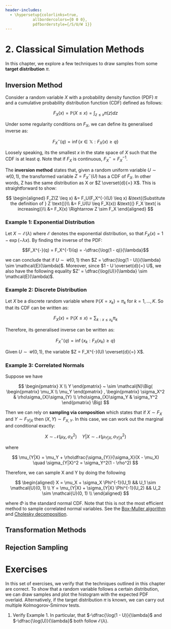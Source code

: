 ```yaml
---
header-includes:
  - \hypersetup{colorlinks=true,
            allbordercolors={0 0 0},
            pdfborderstyle={/S/U/W 1}}
---
```


# 2. Classical Simulation Methods

In this chapter, we explore a few techniques to draw samples from some **target distribution** $\pi$.

## Inversion Method

Consider a random variable $X$ with a probability density function (PDF) $\pi$ and a cumulative probability distribution function (CDF) defined as follows:

$$ F_X(x) = \mathbb{P}(X \leq x) = \int_{z \leq x} \pi(z) dz $$

Under some regularity conditions on $F_X$, we can define its generalised inverse as:

$$ F_X^{-}(q) = \inf \{ x \in \mathbb{X} : F_X(x) \geq q \}$$

Loosely speaking, its the smallest $x$ in the state space of $X$ such that the CDF is at least $q$. Note that if $F_X$ is continuous, $F_X^- = F_X^{-1}$.

The **inversion method** states that, given a random uniform variable $U \sim \mathcal{U}(0, 1)$, the transformed variable $Z = F_X^{-}(U)$ has a CDF of $F_X$. In other words, Z has the same distribution as X or $Z \overset{d}{=} X$. This is straightforward to show:

$$
\begin{aligned}
F_Z(Z \leq x)
&= F_U(F_X^{-}(U) \leq x) &\text{(Substitute the definition of } Z \text{)}\\
&= F_U(U \leq F_X(x)) &\text{(} F_X \text{ is increasing)}\\
&= F_X(x) \Rightarrow Z \sim F_X
\end{aligned}
$$

### Example 1: Exponential Distribution

Let $X \sim \mathcal{E}(\lambda)$ where $\mathcal{E}$ denotes the exponential distribution, so that $F_X(x) = 1 - \exp(-\lambda x)$. By finding the inverse of the PDF:

$$F_X^{-}(q) = F_X^{-1}(q) = -\dfrac{\log(1 - q)}{\lambda}$$

we can conclude that if $U \sim \mathcal{U}(0, 1)$ then $Z = \dfrac{\log(1 - U)}{\lambda} \sim \mathcal{E}(\lambda)$. Moreover, since $1 - U \overset{d}{=} U$, we also have the following equality $Z' = \dfrac{\log(U)}{\lambda} \sim \mathcal(E)(\lambda)$.

### Example 2: Discrete Distribution

Let $X$ be a discrete random variable where $\mathbb{P}(X = x_k) = \pi_k$ for $k = 1, \ldots , K$. So that its CDF can be written as:

$$F_X(x) = \mathbb{P}(X \leq x) = \sum_{k: x \leq x_k} \pi_k$$

Therefore, its generalised inverse can be written as:

$$F_X^{-}(q) = \inf \{ x_k : F_X(x_k) \geq q \}$$

Given $U \sim \mathcal{U}(0, 1)$, the variable $Z = F_X^{-}(U) \overset{d}{=} X$.

### Example 3: Correlated Normals

Suppose we have

$$ 
\begin{pmatrix} X \\ Y \end{pmatrix}
~ \sim \mathcal{N}\Big(
\begin{pmatrix} \mu_X \\ \mu_Y \end{pmatrix}
,
\begin{pmatrix} \sigma_X^2 & \rho\sigma_{X}\sigma_{Y} \\ \rho\sigma_{X}\sigma_Y & \sigma_Y^2 \end{pmatrix}
\Big)
$$

Then we can rely on **sampling via composition** which states that if $X \sim F_X$ and $Y \sim F_{Y | X}$ then $(X, Y) \sim F_{X, Y}$. In this case, we can work out the marginal and conditional exactly:

$$
X \sim \mathcal{N}(\mu_X, \sigma_X^2)
\quad
Y | X \sim \mathcal{N} (\mu_{Y|X}, \sigma_{Y|X}^2 )
$$

where

$$
\mu_{Y|X} = \mu_Y + \rho\dfrac{\sigma_{Y}}{\sigma_X}(X - \mu_X)
\quad
\sigma_{Y|X}^2 = \sigma_Y^2(1 - \rho^2) 
$$

Therefore, we can sample X and Y by doing the following

$$
\begin{aligned}
X = \mu_X + \sigma_X \Phi^{-1}(U_1) && U_1 \sim \mathcal{U}(0, 1) \\
Y = \mu_{Y|X} + \sigma_{Y|X} \Phi^{-1}(U_2) && U_2 \sim \mathcal{U}(0, 1) \\
\end{aligned}
$$

where $\Phi$ is the standard normal CDF. Note that this is not the most efficient method to sample correlated normal variables. See the [Box-Muller algorithm](https://en.wikipedia.org/wiki/Box%E2%80%93Muller_transform) and [Cholesky decomposition](https://en.wikipedia.org/wiki/Cholesky_decomposition).

## Transformation Methods

<!--TODO: add reparameterisation trick-->
<!--TODO: add link to a blog post about the Gumbel trick-->

## Rejection Sampling

# Exercises

In this set of exercises, we verify that the techniques outlined in this chapter are correct. To show that a random variable follows a certain distribution, we can draw samples and plot the histogram with the expected PDF overlaid. Alternatively, if the target distribution $\pi$ is known, we can carry out multiple Kolmogorov-Smirnov tests.

1. Verify Example 1. In particular, that $-\dfrac{\log(1 - U)}{\lambda}$ and $-\dfrac{\log(U)}{\lambda}$ both follow $\mathcal{E}(\lambda)$.
